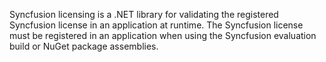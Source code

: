 Syncfusion licensing is a .NET library for validating the registered Syncfusion license in an application at runtime. 
The Syncfusion license must be registered in an application when using the Syncfusion evaluation build or NuGet package assemblies.
